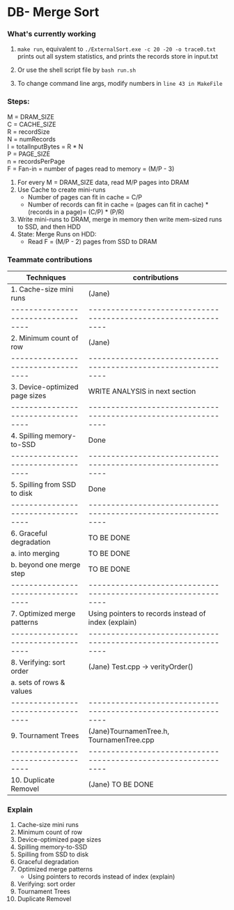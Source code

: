 # DB- Merge Sort

### What's currently working

1. `make run`, equivalent to `./ExternalSort.exe -c 20 -20 -o trace0.txt`
   prints out all system statistics, and prints the records store in input.txt
2. Or use the shell script file by `bash run.sh`

3. To change command line args, modify numbers in `line 43 in MakeFile`

### Steps:

M = DRAM_SIZE  
C = CACHE_SIZE  
R = recordSize  
N = numRecords  
I = totalInputBytes = R \* N  
P = PAGE_SIZE  
n = recordsPerPage  
F = Fan-in = number of pages read to memory = (M/P - 3)

1. For every M = DRAM_SIZE data, read M/P pages into DRAM
2. Use Cache to create mini-runs
   - Number of pages can fit in cache = C/P
   - Number of records can fit in cache =
     (pages can fit in cache) \* (records in a page)= (C/P) \* (P/R)
3. Write mini-runs to DRAM, merge in memory then write mem-sized runs to SSD, and then HDD
4. State: Merge Runs on HDD:
   - Read F = (M/P - 2) pages from SSD to DRAM

### Teammate contributions

| Techniques                         | contributions                                                  |
| ---------------------------------- | -------------------------------------------------------------- |
| 1. Cache-size mini runs            | (Jane)                                                         |
| ---------------------------------- | -------------------------------------------------------------- |
| 2. Minimum count of row            | (Jane)                                                         |
| ---------------------------------- | -------------------------------------------------------------- |
| 3. Device-optimized page sizes     | WRITE ANALYSIS in next section                                 |
| ---------------------------------- | -------------------------------------------------------------- |
| 4. Spilling memory-to-SSD          | Done                                                           |
| ---------------------------------- | -------------------------------------------------------------- |
| 5. Spilling from SSD to disk       | Done                                                           |
| ---------------------------------- | -------------------------------------------------------------- |
| 6. Graceful degradation            | TO BE DONE                                                     |
| a. into merging                    | TO BE DONE                                                     |
| b. beyond one merge step           | TO BE DONE                                                     |
| ---------------------------------- | -------------------------------------------------------------- |
| 7. Optimized merge patterns        | Using pointers to records instead of index (explain)           |
| ---------------------------------- | -------------------------------------------------------------- |
| 8. Verifying: sort order           | (Jane) Test.cpp -> verityOrder()                               |
| a. sets of rows & values           |                                                                |
| ---------------------------------- | -------------------------------------------------------------- |
| 9. Tournament Trees                | (Jane)TournamenTree.h, TournamenTree.cpp                       |
| ---------------------------------- | -------------------------------------------------------------- |
| 10. Duplicate Removel              | (Jane) TO BE DONE                                              |

### Explain

1. Cache-size mini runs
2. Minimum count of row
3. Device-optimized page sizes
4. Spilling memory-to-SSD
5. Spilling from SSD to disk
6. Graceful degradation
7. Optimized merge patterns
   - Using pointers to records instead of index (explain)
8. Verifying: sort order
9. Tournament Trees
10. Duplicate Removel
